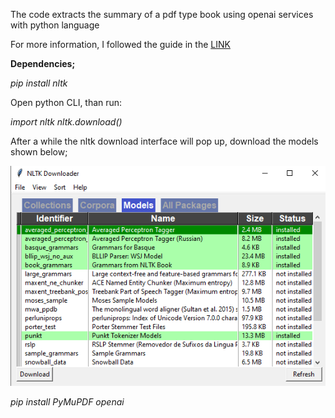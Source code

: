 The code extracts the summary of a pdf type book using openai services with python language

For more information, I followed the guide in the [LINK](https://medium.com/@kapildevkhatik2/the-ultimate-guide-to-pdf-summarization-with-openai-api-simplify-your-reading-process-80021210cd11)

**Dependencies;**

*pip install nltk*

Open python CLI, than run:

*import nltk*
*nltk.download()*

After a while the nltk download interface will pop up, download the models shown below;

![Ntlk downloader interface](https://github.com/alizdd/SummarizeBook/blob/main/nltkdownloader.png?raw=true)


*pip install PyMuPDF openai*

